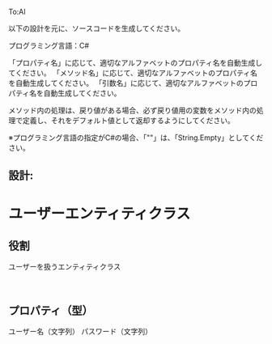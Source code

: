 
To:AI

以下の設計を元に、ソースコードを生成してください。

プログラミング言語：C#

「プロパティ名」に応じて、適切なアルファベットのプロパティ名を自動生成してください。
「メソッド名」に応じて、適切なアルファベットのプロパティ名を自動生成してください。
「引数名」に応じて、適切なアルファベットのプロパティ名を自動生成してください。

メソッド内の処理は、戻り値がある場合、必ず戻り値用の変数をメソッド内の処理で定義し、それをデフォルト値として返却するようにしてください。

※プログラミング言語の指定がC#の場合、「""」は、「String.Empty」としてください。

設計:
---

# ユーザーエンティティクラス

## 役割
ユーザーを扱うエンティティクラス

<br />

## プロパティ（型）
ユーザー名（文字列）
パスワード（文字列）

<br />






